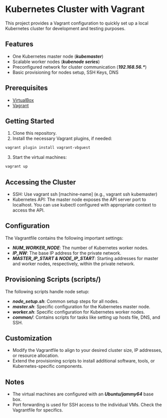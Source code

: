 # Kubernetes Cluster with Vagrant
This project provides a Vagrant configuration to quickly set up a local Kubernetes cluster for development and testing purposes.

## Features

- One Kubernetes master node (**_kubemaster_**)
- Scalable worker nodes (**_kubenode series_**)
- Preconfigured network for cluster communication (**_192.168.56.*_**)
- Basic provisioning for nodes setup, SSH Keys, DNS

## Prerequisites

- [VirtualBox](https://www.virtualbox.org/)
- [Vagrant](https://developer.hashicorp.com/vagrant/install)

## Getting Started

1. Clone this repository.
2. Install the necessary Vagrant plugins, if needed:

```bash
vagrant plugin install vagrant-vbguest
```

3. Start the virtual machines:

```bash
vagrant up
```

## Accessing the Cluster

- SSH: Use vagrant ssh [machine-name] (e.g., vagrant ssh kubemaster)
- Kubernetes API: The master node exposes the API server port to localhost. You can use kubectl configured with appropriate context to access the API.

## Configuration

The Vagrantfile contains the following important settings:

- **_NUM_WORKER_NODE_**: The number of Kubernetes worker nodes.
- **_IP_NW_**: The base IP address for the private network.
- **_MASTER_IP_START & NODE_IP_START_**: Starting addresses for master and worker nodes, respectively, within the private network.

## Provisioning Scripts (scripts/)

The following scripts handle node setup:

- **_node_setup.sh_**: Common setup steps for all nodes.
- **_master.sh_**: Specific configuration for the Kubernetes master node.
- **_worker.sh_**: Specific configuration for Kubernetes worker nodes.
- **_common/_**: Contains scripts for tasks like setting up hosts file, DNS, and SSH.

## Customization

- Modify the Vagrantfile to align to your desired cluster size, IP addresses, or resource allocation.
- Extend the provisioning scripts to install additional software, tools, or Kubernetes-specific components.

## Notes

- The virtual machines are configured with an **_Ubuntu/jammy64_** base box.
- Port forwarding is used for SSH access to the individual VMs. Check the Vagrantfile for specifics.
